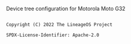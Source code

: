 Device tree configuration for Motorola Moto G32


```

Copyright (C) 2022 The LineageOS Project

SPDX-License-Identifier: Apache-2.0

```


